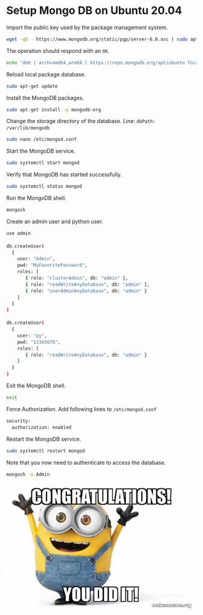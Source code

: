 # Setup Mongo DB on Ubuntu 20.04

Import the public key used by the package management system.

```bash
wget -qO - https://www.mongodb.org/static/pgp/server-6.0.asc | sudo apt-key add -
```

The operation should respond with an `OK`.

```bash
echo "deb [ arch=amd64,arm64 ] https://repo.mongodb.org/apt/ubuntu focal/mongodb-org/6.0 multiverse" | sudo tee /etc/apt/sources.list.d/mongodb-org-6.0.list
```

Reload local package database.

```bash
sudo apt-get update
```

Install the MongoDB packages.

```bash
sudo apt-get install -y mongodb-org
```

Change the storage directory of the database. Line: `dbPath: /var/lib/mongodb`

```bash
sudo nano /etc/mongod.conf
```

Start the MongoDB service.

```bash
sudo systemctl start mongod
```

Verify that MongoDB has started successfully.

```bash
sudo systemctl status mongod
```

Run the MongoDB shell.

```bash
mongosh
```

Create an admin user and python user.

```bash
use admin

db.createUser(
  {
    user: "Admin",
    pwd: "MyFavoritePassword",
    roles: [
       { role: "clusterAdmin", db: "admin" },
       { role: "readWriteAnyDatabase", db: "admin" },
       { role: "userAdminAnyDatabase", db: "admin" }
    ]
  }
)
  
db.createUser(
  {
    user: "py",
    pwd: "12345678",
    roles: [
       { role: "readWriteAnyDatabase", db: "admin" }
    ]
  }
)
```

Exit the MongoDB shell.

```bash
exit
```

Force Authorization. Add following lines to `/etc/mongod.conf`

```bash
security: 
  authorization: enabled
```

Restart the MongoDB service.

```bash
sudo systemctl restart mongod
```

Note that you now need to authenticate to access the database.

```bash
mongosh -u Admin
```

![Congratulations](../../other/congratulations.jpeg)
